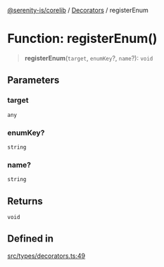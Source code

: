 [@serenity-is/corelib](../../../README.md) / [Decorators](../README.md) / registerEnum

# Function: registerEnum()

> **registerEnum**(`target`, `enumKey`?, `name`?): `void`

## Parameters

### target

`any`

### enumKey?

`string`

### name?

`string`

## Returns

`void`

## Defined in

[src/types/decorators.ts:49](https://github.com/serenity-is/serenity/blob/master/packages/corelib/src/types/decorators.ts#L49)
